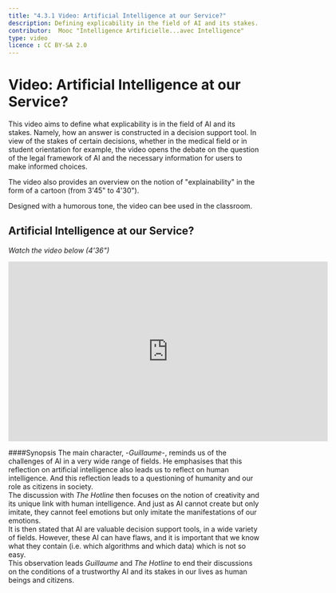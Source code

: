 ```yaml
---
title: "4.3.1 Video: Artificial Intelligence at our Service?"
description: Defining explicability in the field of AI and its stakes.
contributor:  Mooc "Intelligence Artificielle...avec Intelligence"
type: video
licence : CC BY-SA 2.0
---
```


# Video: Artificial Intelligence at our Service?

This video aims to define what explicability is in the field of AI and its stakes. Namely, how an answer is constructed in a decision support tool. In view of the stakes of certain decisions, whether in the medical field or in student orientation for example, the video opens the debate on the question of the legal framework of AI and the necessary information for users to make informed choices.

The video also provides an overview on the notion of "explainability" in the form of a cartoon (from 3'45" to 4'30").

Designed with a humorous tone, the video can bee used in the classroom.

## Artificial Intelligence at our Service?  
_Watch the video below (4'36")_

<center><iframe width="640" height="360" src="https://www.youtube.com/embed/b3ljE6erMkY?rel=0&showinfo=0&cc_load_policy=1&hl=en&modestbranding=1" frameborder="0" allowfullscreen></iframe></center>

####Synopsis
The main character, -_Guillaume_-, reminds us of the challenges of AI in a very wide range of fields. He emphasises that this reflection on artificial intelligence also leads us to reflect on human intelligence. And this reflection leads to a questioning of humanity and our role as citizens in society.  
The discussion with _The Hotline_ then focuses on the notion of creativity and its unique link with human intelligence. And just as AI cannot create but only imitate, they cannot feel emotions but only imitate the manifestations of our emotions.  
It is then stated that AI are valuable decision support tools, in a wide variety of fields. However, these AI can have flaws, and it is important that we know what they contain (i.e. which algorithms and which data) which is not so easy.  
This observation leads _Guillaume_ and _The Hotline_ to end their discussions on the conditions of a trustworthy AI and its stakes in our lives as human beings and citizens.
